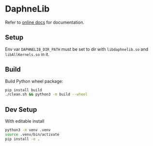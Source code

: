 # DaphneLib

Refer to [online docs](https://daphne-eu.github.io/daphne/) for documentation.

## Setup

Env var `DAPHNELIB_DIR_PATH` must be set to dir with `libdaphnelib.so` and `libAllKernels.so` in it.

## Build

Build Python wheel package:

```sh
pip install build
./clean.sh && python3 -m build --wheel
```

## Dev Setup

With editable install

```sh
python3 -m venv .venv
source .venv/bin/activate
pip install -e .
```
